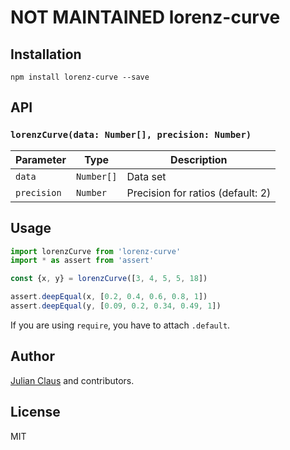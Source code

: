 # NOT MAINTAINED lorenz-curve

## Installation
```
npm install lorenz-curve --save
```

## API
### `lorenzCurve(data: Number[], precision: Number)`

| Parameter   | Type              | Description                       |
|-------------|-------------------|-----------------------------------|
| `data`      | `Number[]`        | Data set                          |
| `precision` | `Number`          | Precision for ratios (default: 2) |

## Usage

```js
import lorenzCurve from 'lorenz-curve'
import * as assert from 'assert'

const {x, y} = lorenzCurve([3, 4, 5, 5, 18])

assert.deepEqual(x, [0.2, 0.4, 0.6, 0.8, 1])
assert.deepEqual(y, [0.09, 0.2, 0.34, 0.49, 1])
```

If you are using `require`, you have to attach `.default`.

## Author

[Julian Claus](https://www.julian-claus.de) and contributors.

## License

MIT
